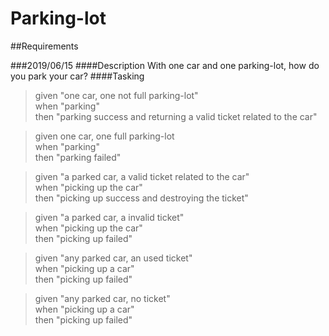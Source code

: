 # Parking-lot

##Requirements

###2019/06/15
####Description
With one car and one parking-lot, how do you park your car?
####Tasking
>given "one car, one not full parking-lot"<br>
>when "parking"<br>
>then "parking success and returning a valid ticket related to the car"

>given one car, one full parking-lot<br>
>when "parking"<br>
>then "parking failed"

>given "a parked car, a valid ticket related to the car"<br>
>when "picking up the car"<br>
>then "picking up success and destroying the ticket"

>given "a parked car, a invalid ticket"<br>
>when "picking up the car"<br>
>then "picking up failed"

>given "any parked car, an used ticket"<br>
>when "picking up a car"<br>
>then "picking up failed"

>given "any parked car, no ticket"<br>
>when "picking up a car"<br>
>then "picking up failed"




